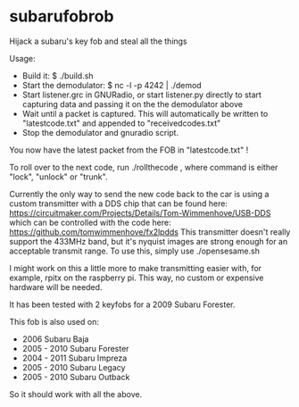 # subarufobrob
Hijack a subaru's key fob and steal all the things

Usage:
- Build it:
  $ ./build.sh
- Start the demodulator:
  $ nc -l -p 4242 | ./demod
- Start listener.grc in GNURadio, or start listener.py directly to start capturing data and passing it on the the demodulator above
- Wait until a packet is captured. This will automatically be written to "latestcode.txt" and appended to "receivedcodes.txt"
- Stop the demodulator and gnuradio script.

You now have the latest packet from the FOB in "latestcode.txt" !

To roll over to the next code, run ./rollthecode <command>, where command is either "lock", "unlock" or "trunk".

Currently the only way to send the new code back to the car is using a custom transmitter with a DDS chip that can be found here: https://circuitmaker.com/Projects/Details/Tom-Wimmenhove/USB-DDS
which can be controlled with the code here: https://github.com/tomwimmenhove/fx2lpdds
This transmitter doesn't really support the 433MHz band, but it's nyquist images are strong enough for an acceptable transmit range. To use this, simply use ./opensesame.sh <command>

I might work on this a little more to make transmitting easier with, for example, rpitx on the raspberry pi. This way, no custom or expensive hardware will be needed.

It has been tested with 2 keyfobs for a 2009 Subaru Forester.

This fob is also used on:
 - 2006 Subaru Baja
 - 2005 - 2010 Subaru Forester
 - 2004 - 2011 Subaru Impreza
 - 2005 - 2010 Subaru Legacy
 - 2005 - 2010 Subaru Outback

So it should work with all the above.

